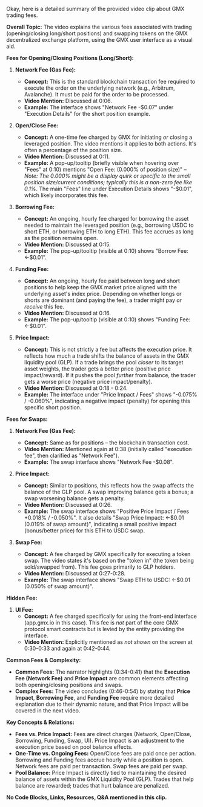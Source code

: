 Okay, here is a detailed summary of the provided video clip about GMX trading fees.

**Overall Topic:** The video explains the various fees associated with trading (opening/closing long/short positions) and swapping tokens on the GMX decentralized exchange platform, using the GMX user interface as a visual aid.

**Fees for Opening/Closing Positions (Long/Short):**

1.  **Network Fee (Gas Fee):**
    *   **Concept:** This is the standard blockchain transaction fee required to execute the order on the underlying network (e.g., Arbitrum, Avalanche). It must be paid for the order to be processed.
    *   **Video Mention:** Discussed at 0:06.
    *   **Example:** The interface shows "Network Fee -$0.07" under "Execution Details" for the short position example.

2.  **Open/Close Fee:**
    *   **Concept:** A one-time fee charged by GMX for initiating *or* closing a leveraged position. The video mentions it applies to both actions. It's often a percentage of the position size.
    *   **Video Mention:** Discussed at 0:11.
    *   **Example:** A pop-up/tooltip (briefly visible when hovering over "Fees" at 0:10) mentions "Open Fee: (0.000% of position size)" – *Note: The 0.000% might be a display quirk or specific to the small position size/current conditions; typically this is a non-zero fee like 0.1%*. The main "Fees" line under Execution Details shows "-$0.01", which likely incorporates this fee.

3.  **Borrowing Fee:**
    *   **Concept:** An ongoing, hourly fee charged for borrowing the asset needed to maintain the leveraged position (e.g., borrowing USDC to short ETH, or borrowing ETH to long ETH). This fee accrues as long as the position remains open.
    *   **Video Mention:** Discussed at 0:15.
    *   **Example:** The pop-up/tooltip (visible at 0:10) shows "Borrow Fee: <-$0.01".

4.  **Funding Fee:**
    *   **Concept:** An ongoing, hourly fee paid between long and short positions to help keep the GMX market price aligned with the underlying asset's index price. Depending on whether longs or shorts are dominant (and paying the fee), a trader might pay *or receive* this fee.
    *   **Video Mention:** Discussed at 0:16.
    *   **Example:** The pop-up/tooltip (visible at 0:10) shows "Funding Fee: <-$0.01".

5.  **Price Impact:**
    *   **Concept:** This is not strictly a fee but affects the execution price. It reflects how much a trade shifts the balance of assets in the GMX liquidity pool (GLP). If a trade brings the pool *closer* to its target asset weights, the trader gets a better price (positive price impact/reward). If it pushes the pool *further* from balance, the trader gets a worse price (negative price impact/penalty).
    *   **Video Mention:** Discussed at 0:18 - 0:24.
    *   **Example:** The interface under "Price Impact / Fees" shows "-0.075% / -0.060%", indicating a negative impact (penalty) for opening this specific short position.

**Fees for Swaps:**

1.  **Network Fee (Gas Fee):**
    *   **Concept:** Same as for positions – the blockchain transaction cost.
    *   **Video Mention:** Mentioned again at 0:38 (initially called "execution fee", then clarified as "Network Fee").
    *   **Example:** The swap interface shows "Network Fee -$0.08".

2.  **Price Impact:**
    *   **Concept:** Similar to positions, this reflects how the swap affects the balance of the GLP pool. A swap improving balance gets a bonus; a swap worsening balance gets a penalty.
    *   **Video Mention:** Discussed at 0:26.
    *   **Example:** The swap interface shows "Positive Price Impact / Fees +0.018% / -0.050%". It also details "Swap Price Impact: <-$0.01 (0.019% of swap amount)", indicating a small positive impact (bonus/better price) for this ETH to USDC swap.

3.  **Swap Fee:**
    *   **Concept:** A fee charged by GMX specifically for executing a token swap. The video states it's based on the "token in" (the token being sold/swapped from). This fee goes primarily to GLP holders.
    *   **Video Mention:** Discussed at 0:27-0:28.
    *   **Example:** The swap interface shows "Swap ETH to USDC: <-$0.01 (0.050% of swap amount)".

**Hidden Fee:**

1.  **UI Fee:**
    *   **Concept:** A fee charged specifically for using the front-end interface (app.gmx.io in this case). This fee is *not* part of the core GMX protocol smart contracts but is levied by the entity providing the interface.
    *   **Video Mention:** Explicitly mentioned as *not shown* on the screen at 0:30-0:33 and again at 0:42-0:44.

**Common Fees & Complexity:**

*   **Common Fees:** The narrator highlights (0:34-0:41) that the **Execution Fee (Network Fee)** and **Price Impact** are common elements affecting both opening/closing positions and swaps.
*   **Complex Fees:** The video concludes (0:46-0:54) by stating that **Price Impact**, **Borrowing Fee**, and **Funding Fee** require more detailed explanation due to their dynamic nature, and that Price Impact will be covered in the next video.

**Key Concepts & Relations:**

*   **Fees vs. Price Impact:** Fees are direct charges (Network, Open/Close, Borrowing, Funding, Swap, UI). Price Impact is an adjustment to the execution price based on pool balance effects.
*   **One-Time vs. Ongoing Fees:** Open/Close fees are paid once per action. Borrowing and Funding fees accrue hourly while a position is open. Network fees are paid per transaction. Swap fees are paid per swap.
*   **Pool Balance:** Price Impact is directly tied to maintaining the desired balance of assets within the GMX Liquidity Pool (GLP). Trades that help balance are rewarded; trades that hurt balance are penalized.

**No Code Blocks, Links, Resources, Q&A mentioned in this clip.**